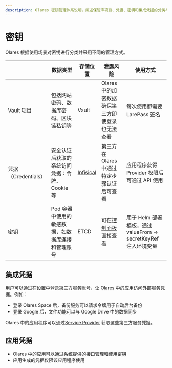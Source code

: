 ```yaml
---
description: Olares 密钥管理体系说明，阐述保管库项目、凭据、密钥和集成凭据的分类与安全机制。讲解敏感数据的存储策略。
---
```

# 密钥

Olares 根据使用场景对密钥进行分类并采用不同的管理方式。

|                 | 数据类型                       | 存储位置                                | 泄露风险                                                | 使用方式                                             |
|-----------------|----------------------------|-------------------------------------|-----------------------------------------------------|--------------------------------------------------|
| Vault 项目        | 包括网站密码、数据库密码、区块链私钥等        | Vault                               | Olares 中的加密数据确保第三方即使登录也无法查看                         | 每次使用都需要 LarePass 签名                              |
| 凭据（Credentials） | 安全认证后获取的系统访问凭据：令牌、Cookie 等 | [Infisical](https://infisical.com/) | 第三方在 Olares 中通过特定步骤认证后可查看                           | 应用程序获得 Provider 权限后可通过 API 使用                    |
| 密钥              | Pod 容器中使用的敏感数据，如数据库连接和管理账号 | ETCD                                | 可在[控制面板](../tasks/navigate-control-hub.md#保密字典)直接查看 | 用于 Helm 部署模板，通过 valueFrom -> secretKeyRef 注入环境变量 |

## 集成凭据

用户可以通过在设置中登录第三方服务账号，让 Olares 中的应用访问外部服务凭据。例如：

- 登录 Olares Space 后，备份服务可以请求令牌用于自动后台备份
- 登录 Google 后，文件功能可以与 Google Drive 中的数据同步

Olares 中的应用程序可以通过[Service Provider](../../developer/develop/advanced/provider.md) 获取这些第三方服务凭据。

## 应用凭据

- Olares 中的应用可以通过系统提供的接口管理和使用[密钥](../../developer/develop/advanced/secret.md)
- 应用生成的凭据仅限该应用程序使用